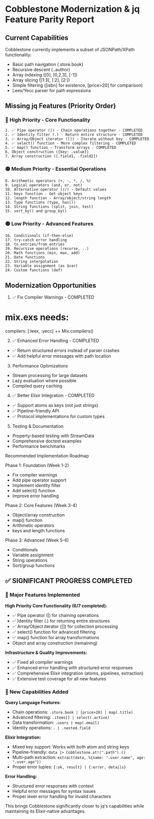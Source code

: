 # Cobblestone Modernization & jq Feature Parity Report

## Current Capabilities

Cobblestone currently implements a subset of JSONPath/XPath functionality:

  - Basic path navigation (.store.book)
  - Recursive descent (..author)
  - Array indexing ([0], [0,2,3], [-1])
  - Array slicing ([1:3], [:2], [2:])
  - Simple filtering ([isbn] for existence, [price>20] for comparison)
  - Leex/Yecc parser for path expressions

## Missing jq Features (Priority Order)

  ### 🔴 High Priority - Core Functionality

    1. ✅ Pipe operator (|) - Chain operations together - COMPLETED
    2. ✅ Identity filter (.) - Return entire structure - COMPLETED
    3. ✅ Array/Object iterator ([]) - Iterate without key - COMPLETED
    4. ✅ select() function - More complex filtering - COMPLETED
    5. ✅ map() function - Transform arrays - COMPLETED
    6. Object construction ({key: .value})
    7. Array construction ([.field1, .field2])

  ### 🟡 Medium Priority - Essential Operations

    8. Arithmetic operators (+, -, *, /, %)
    9. Logical operators (and, or, not)
    10. Alternative operator (//) - Default values
    11. keys function - Get object keys
    12. length function - Array/object/string length
    13. Type functions (type, has())
    14. String functions (split, join, test)
    15. sort_by() and group_by()

  ### 🟢 Low Priority - Advanced Features

    16. Conditionals (if-then-else)
    17. try-catch error handling
    18. to_entries/from_entries
    19. Recursive operations (recurse, ..)
    20. Math functions (min, max, add)
    21. Date functions
    22. String interpolation
    23. Variable assignment (as $var)
    24. Custom functions (def)

## Modernization Opportunities

  1. ✅ Fix Compiler Warnings - COMPLETED

  # mix.exs needs:
  compilers: [:leex, :yecc] ++ Mix.compilers()

  2. ✅ Enhanced Error Handling - COMPLETED

  - ✅ Return structured errors instead of parser crashes
  - ✅ Add helpful error messages with path location

  3. Performance Optimizations

  - Stream processing for large datasets
  - Lazy evaluation where possible
  - Compiled query caching

  4. ✅ Better Elixir Integration - COMPLETED

  - ✅ Support atoms as keys (not just strings)
  - ✅ Pipeline-friendly API
  - ✅ Protocol implementations for custom types

  5. Testing & Documentation

  - Property-based testing with StreamData
  - Comprehensive doctest examples
  - Performance benchmarks

  Recommended Implementation Roadmap

  Phase 1: Foundation (Week 1-2)
  - Fix compiler warnings
  - Add pipe operator support
  - Implement identity filter
  - Add select() function
  - Improve error handling

  Phase 2: Core Features (Week 3-4)
  - Object/array construction
  - map() function
  - Arithmetic operators
  - keys and length functions

  Phase 3: Advanced (Week 5-6)
  - Conditionals
  - Variable assignment
  - String operations
  - Sort/group functions

## ✅ SIGNIFICANT PROGRESS COMPLETED

### 🎉 Major Features Implemented

**High Priority Core Functionality (6/7 completed):**
- ✅ Pipe operator (|) for chaining operations
- ✅ Identity filter (.) for returning entire structures
- ✅ Array/Object iterator ([]) for collection processing
- ✅ select() function for advanced filtering
- ✅ map() function for array transformations
- Object and array construction (remaining)

**Infrastructure & Quality Improvements:**
- ✅ Fixed all compiler warnings
- ✅ Enhanced error handling with structured error responses
- ✅ Comprehensive Elixir integration (atoms, pipelines, extraction)
- ✅ Extensive test coverage for all new features

### 🚀 New Capabilities Added

**Query Language Features:**
- Chain operations: `.store.book | [price>20] | map(.title)`
- Advanced filtering: `.items[] | select(.active)`
- Data transformation: `.users | map(.email)`
- Identity operations: `. | .nested.field`

**Elixir Integration:**
- Mixed key support: Works with both atom and string keys
- Pipeline-friendly: `data |> Cobblestone.at!(".path").()` 
- Multi-path extraction: `extract(data, %{name: ".user.name", age: ".user.age"})`
- Proper error tuples: `{:ok, result} | {:error, details}`

**Error Handling:**
- Structured error responses with context
- Helpful error messages for syntax issues
- Proper lexer error handling for invalid characters

This brings Cobblestone significantly closer to jq's capabilities while maintaining its Elixir-native advantages.